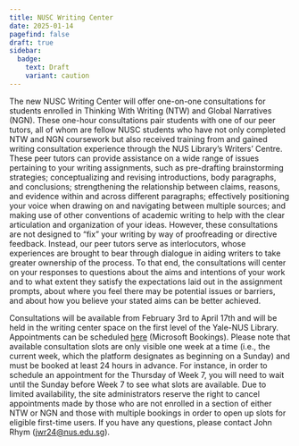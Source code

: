 ```yaml
---
title: NUSC Writing Center
date: 2025-01-14
pagefind: false
draft: true
sidebar:
  badge:
    text: Draft
    variant: caution
---
```


The new  NUSC Writing Center will offer one-on-one consultations for students enrolled in Thinking With Writing (NTW) and Global Narratives (NGN). These one-hour consultations pair students with one of our peer tutors, all of whom are fellow NUSC students who have not only completed NTW and NGN coursework but also received training from and gained writing consultation experience through the NUS Library’s Writers’ Centre. These peer tutors can provide assistance on a wide range of issues pertaining to your writing assignments, such as pre-drafting brainstorming strategies; conceptualizing and revising introductions, body paragraphs, and conclusions; strengthening the relationship between claims, reasons, and evidence within and across different paragraphs; effectively positioning your voice when drawing on and navigating between multiple sources; and making use of other conventions of academic writing to help with the clear articulation and organization of your ideas. However, these consultations are not designed to “fix” your writing by way of proofreading or directive feedback. Instead, our peer tutors serve as interlocutors, whose experiences are brought to bear through dialogue in aiding writers to take greater ownership of the process. To that end, the consultations will center on your responses to questions about the aims and intentions of your work and to what extent they satisfy the expectations laid out in the assignment prompts, about where you feel there may be potential issues or barriers, and about how you believe your stated aims can be better achieved.

Consultations will be available from February 3rd to April 17th and will be held in the writing center space on the first level of the Yale-NUS Library. Appointments can be scheduled [here](https://outlook.office365.com/owa/calendar/NUSCWC@nusu.onmicrosoft.com/bookings/) (Microsoft Bookings). Please note that available consultation slots are only visible one week at a time (i.e., the current week, which the platform designates as beginning on a Sunday) and must be booked at least 24 hours in advance. For instance, in order to schedule an appointment for the Thursday of Week 7, you will need to wait until the Sunday before Week 7 to see what slots are available. Due to limited availability, the site administrators reserve the right to cancel appointments made by those who are not enrolled in a section of either NTW or NGN and those with multiple bookings in order to open up slots for eligible first-time users. If you have any questions, please contact John Rhym (jwr24@nus.edu.sg).
